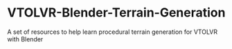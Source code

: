 # VTOLVR-Blender-Terrain-Generation
A set of resources to help learn procedural terrain generation for VTOLVR with Blender
